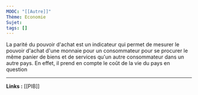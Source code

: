 ```yaml
---
MOOC: "[[Autre]]"
Thème: Economie
Sujet:
tags: []
---
```


La parité du pouvoir d'achat est un indicateur qui permet de mesurer le pouvoir d'achat d'une monnaie pour un consommateur pour se procurer le même panier de biens et de services qu'un autre consommateur dans un autre pays. En effet, il prend en compte le coût de la vie du pays en question

---

**Links :**
[[PIB]]

